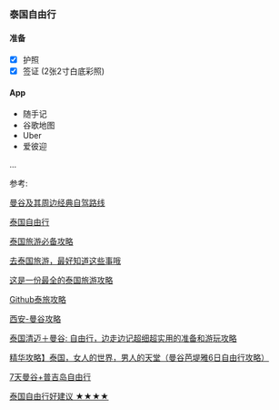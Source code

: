 ### 泰国自由行

#### 准备

*   [x] 护照
*   [x] 签证 (2张2寸白底彩照)

#### App

- 随手记
- 谷歌地图
- Uber
- 爱彼迎

...

参考:

[曼谷及其周边经典自驾路线](https://www.zhihu.com/question/19877055/answer/463943035)

[泰国自由行](https://www.zhihu.com/question/57190786/answer/156810778)

[泰国旅游必备攻略](https://www.jianshu.com/p/c1ffc5fb5053)

[去泰国旅游，最好知道这些事哦](https://www.jianshu.com/p/08ddaca6eebd)

[这是一份最全的泰国旅游攻略](https://zhuanlan.zhihu.com/p/32179511)

[Github泰旅攻略](https://github.com/sunfan314/ThailTrip/blob/master/Thail.md)

[西安-曼谷攻略](http://www.mafengwo.cn/i/10271882.html)

[泰国清迈＋曼谷: 自由行，边走边记超细超实用的准备和游玩攻略](https://www.jianshu.com/p/75ca454d4f35?utm_campaign=maleskine&utm_content=note&utm_medium=seo_notes&utm_source=recommendation)

[精华攻略】泰国，女人的世界，男人的天堂（曼谷芭堤雅6日自由行攻略）](https://www.jianshu.com/p/9b287e0247a7?utm_campaign=maleskine&utm_content=note&utm_medium=seo_notes&utm_source=recommendation)

[7天曼谷+普吉岛自由行](https://www.jianshu.com/p/b23279452e17?utm_campaign=maleskine&utm_content=note&utm_medium=seo_notes&utm_source=recommendation)

[泰国自由行好建议 ★★★★](https://www.zhihu.com/question/33977916)